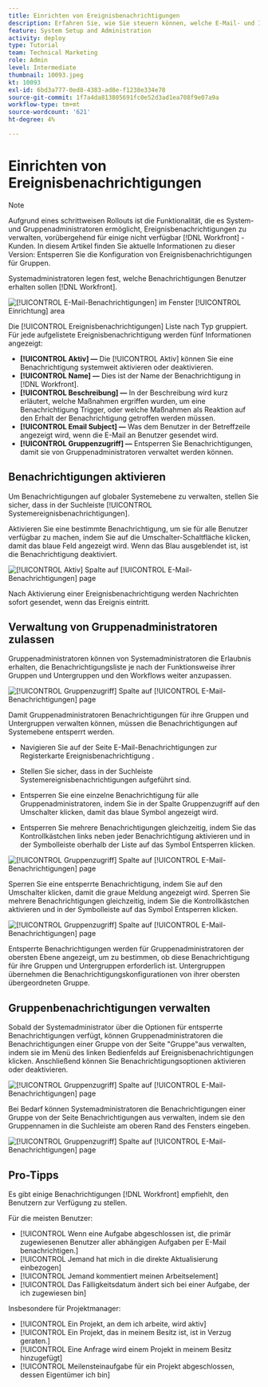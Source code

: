 ```yaml
---
title: Einrichten von Ereignisbenachrichtigungen
description: Erfahren Sie, wie Sie steuern können, welche E-Mail- und In-App-Benachrichtigungen Benutzer erhalten, indem Sie Ereignisbenachrichtigungen verwalten.
feature: System Setup and Administration
activity: deploy
type: Tutorial
team: Technical Marketing
role: Admin
level: Intermediate
thumbnail: 10093.jpeg
kt: 10093
exl-id: 6bd3a777-0ed8-4383-ad8e-f1238e334e78
source-git-commit: 1f7a4da813805691fc0e52d3ad1ea708f9e07a9a
workflow-type: tm+mt
source-wordcount: '621'
ht-degree: 4%

---
```


<!---
this has the same content as the system administrator notification setup and mangement section of the email and inapp notificiations learning path
--->

<!---
add URL link in the note at the top of the LP
--->

# Einrichten von Ereignisbenachrichtigungen

>[!NOTE]
>
>Aufgrund eines schrittweisen Rollouts ist die Funktionalität, die es System- und Gruppenadministratoren ermöglicht, Ereignisbenachrichtigungen zu verwalten, vorübergehend für einige nicht verfügbar [!DNL Workfront] -Kunden. In diesem Artikel finden Sie aktuelle Informationen zu dieser Version: Entsperren Sie die Konfiguration von Ereignisbenachrichtigungen für Gruppen.

Systemadministratoren legen fest, welche Benachrichtigungen Benutzer erhalten sollen [!DNL Workfront].

![[!UICONTROL E-Mail-Benachrichtigungen] im Fenster [!UICONTROL Einrichtung] area](assets/admin-fund-notifications-1.png)

Die [!UICONTROL Ereignisbenachrichtigungen] Liste nach Typ gruppiert. Für jede aufgelistete Ereignisbenachrichtigung werden fünf Informationen angezeigt:

* **[!UICONTROL Aktiv] —** Die [!UICONTROL Aktiv] können Sie eine Benachrichtigung systemweit aktivieren oder deaktivieren.
* **[!UICONTROL Name] —** Dies ist der Name der Benachrichtigung in [!DNL Workfront].
* **[!UICONTROL Beschreibung] —** In der Beschreibung wird kurz erläutert, welche Maßnahmen ergriffen wurden, um eine Benachrichtigung Trigger, oder welche Maßnahmen als Reaktion auf den Erhalt der Benachrichtigung getroffen werden müssen.
* **[!UICONTROL Email Subject] —** Was dem Benutzer in der Betreffzeile angezeigt wird, wenn die E-Mail an Benutzer gesendet wird.
* **[!UICONTROL Gruppenzugriff] —** Entsperren Sie Benachrichtigungen, damit sie von Gruppenadministratoren verwaltet werden können.

## Benachrichtigungen aktivieren

Um Benachrichtigungen auf globaler Systemebene zu verwalten, stellen Sie sicher, dass in der Suchleiste [!UICONTROL Systemereignisbenachrichtigungen].

Aktivieren Sie eine bestimmte Benachrichtigung, um sie für alle Benutzer verfügbar zu machen, indem Sie auf die Umschalter-Schaltfläche klicken, damit das blaue Feld angezeigt wird. Wenn das Blau ausgeblendet ist, ist die Benachrichtigung deaktiviert.

![[!UICONTROL Aktiv] Spalte auf [!UICONTROL E-Mail-Benachrichtigungen] page](assets/admin-fund-notifications-2.png)

Nach Aktivierung einer Ereignisbenachrichtigung werden Nachrichten sofort gesendet, wenn das Ereignis eintritt.

## Verwaltung von Gruppenadministratoren zulassen

Gruppenadministratoren können von Systemadministratoren die Erlaubnis erhalten, die Benachrichtigungsliste je nach der Funktionsweise ihrer Gruppen und Untergruppen und den Workflows weiter anzupassen.

![[!UICONTROL Gruppenzugriff] Spalte auf [!UICONTROL E-Mail-Benachrichtigungen] page](assets/ganotifications_01.png)

Damit Gruppenadministratoren Benachrichtigungen für ihre Gruppen und Untergruppen verwalten können, müssen die Benachrichtigungen auf Systemebene entsperrt werden.

* Navigieren Sie auf der Seite E-Mail-Benachrichtigungen zur Registerkarte Ereignisbenachrichtigung .

* Stellen Sie sicher, dass in der Suchleiste Systemereignisbenachrichtigungen aufgeführt sind.

* Entsperren Sie eine einzelne Benachrichtigung für alle Gruppenadministratoren, indem Sie in der Spalte Gruppenzugriff auf den Umschalter klicken, damit das blaue Symbol angezeigt wird.

* Entsperren Sie mehrere Benachrichtigungen gleichzeitig, indem Sie das Kontrollkästchen links neben jeder Benachrichtigung aktivieren und in der Symbolleiste oberhalb der Liste auf das Symbol Entsperren klicken.

![[!UICONTROL Gruppenzugriff] Spalte auf [!UICONTROL E-Mail-Benachrichtigungen] page](assets/ganotifications_02.png)

Sperren Sie eine entsperrte Benachrichtigung, indem Sie auf den Umschalter klicken, damit die graue Meldung angezeigt wird. Sperren Sie mehrere Benachrichtigungen gleichzeitig, indem Sie die Kontrollkästchen aktivieren und in der Symbolleiste auf das Symbol Entsperren klicken.

![[!UICONTROL Gruppenzugriff] Spalte auf [!UICONTROL E-Mail-Benachrichtigungen] page](assets/ganotifications_03.png)

Entsperrte Benachrichtigungen werden für Gruppenadministratoren der obersten Ebene angezeigt, um zu bestimmen, ob diese Benachrichtigung für ihre Gruppen und Untergruppen erforderlich ist. Untergruppen übernehmen die Benachrichtigungskonfigurationen von ihrer obersten übergeordneten Gruppe. ﻿


## Gruppenbenachrichtigungen verwalten

Sobald der Systemadministrator über die Optionen für entsperrte Benachrichtigungen verfügt, können Gruppenadministratoren die Benachrichtigungen einer Gruppe von der Seite &quot;Gruppe&quot;aus verwalten, indem sie im Menü des linken Bedienfelds auf Ereignisbenachrichtigungen klicken. Anschließend können Sie Benachrichtigungsoptionen aktivieren oder deaktivieren.

![[!UICONTROL Gruppenzugriff] Spalte auf [!UICONTROL E-Mail-Benachrichtigungen] page](assets/managegroupnotifications_01.png)

Bei Bedarf können Systemadministratoren die Benachrichtigungen einer Gruppe von der Seite Benachrichtigungen aus verwalten, indem sie den Gruppennamen in die Suchleiste am oberen Rand des Fensters eingeben.

![[!UICONTROL Gruppenzugriff] Spalte auf [!UICONTROL E-Mail-Benachrichtigungen] page](assets/managegroupnotifications_02.png)

## Pro-Tipps

Es gibt einige Benachrichtigungen [!DNL Workfront] empfiehlt, den Benutzern zur Verfügung zu stellen.

Für die meisten Benutzer:

* [!UICONTROL Wenn eine Aufgabe abgeschlossen ist, die primär zugewiesenen Benutzer aller abhängigen Aufgaben per E-Mail benachrichtigen.]
* [!UICONTROL Jemand hat mich in die direkte Aktualisierung einbezogen]
* [!UICONTROL Jemand kommentiert meinen Arbeitselement]
* [!UICONTROL Das Fälligkeitsdatum ändert sich bei einer Aufgabe, der ich zugewiesen bin]


Insbesondere für Projektmanager:

* [!UICONTROL Ein Projekt, an dem ich arbeite, wird aktiv]
* [!UICONTROL Ein Projekt, das in meinem Besitz ist, ist in Verzug geraten.]
* [!UICONTROL Eine Anfrage wird einem Projekt in meinem Besitz hinzugefügt]
* [!UICONTROL Meilensteinaufgabe für ein Projekt abgeschlossen, dessen Eigentümer ich bin]

<!---
learn more URLs
--->
